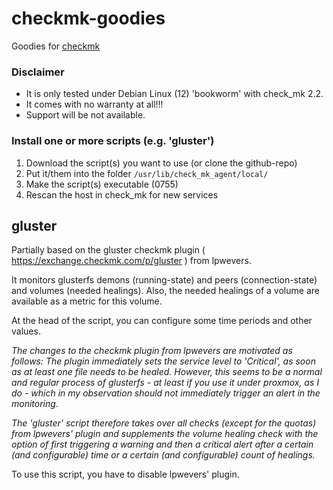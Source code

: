 # checkmk-goodies
Goodies for [checkmk](https://checkmk.com)

### Disclaimer
- It is only tested under Debian Linux (12) 'bookworm' with check_mk 2.2.
- It comes with no warranty at all!!!
- Support will be not available.

### Install one or more scripts (e.g. 'gluster')
1. Download the script(s) you want to use (or clone the github-repo)
2. Put it/them into the folder `/usr/lib/check_mk_agent/local/` 
3. Make the script(s) executable (0755)
4. Rescan the host in check_mk for new services

## gluster
Partially based on the gluster checkmk plugin ( https://exchange.checkmk.com/p/gluster ) from lpwevers.

It monitors glusterfs demons (running-state) and peers (connection-state) and volumes (needed healings).
Also, the needed healings of a volume are available as a metric for this volume.

At the head of the script, you can configure some time periods and other values.

*The changes to the checkmk plugin from lpwevers are motivated as follows: The plugin immediately sets the service level to 'Critical', as soon as at least one file needs to be healed.*
*However, this seems to be a normal and regular process of glusterfs - at least if you use it under proxmox, as I do - which in my observation should not immediately trigger an alert in the monitoring.*

*The 'gluster' script therefore takes over all checks (except for the quotas) from lpwevers' plugin and supplements the volume healing check with the option of first triggering a warning and then a critical alert after a certain (and configurable) time or a certain (and configurable) count of healings.*

To use this script, you have to disable lpwevers' plugin.
